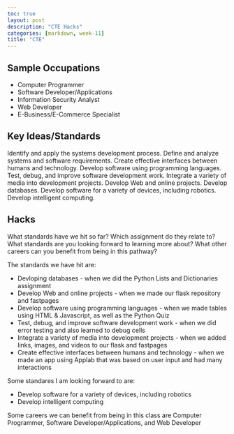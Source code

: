 ```yaml
---
toc: true
layout: post
description: "CTE Hacks"
categories: [markdown, week-11]
title: "CTE"
---
```


## Sample Occupations

* Computer Programmer
* Software Developer/Applications
* Information Security Analyst
* Web Developer
* E-Business/E-Commerce Specialist

## Key Ideas/Standards

Identify and apply the systems development process.
Define and analyze systems and software requirements.
Create effective interfaces between humans and technology.
Develop software using programming languages.
Test, debug, and improve software development work.
Integrate a variety of media into development projects.
Develop Web and online projects.
Develop databases.
Develop software for a variety of devices, including robotics.
Develop intelligent computing.

## Hacks

What standards have we hit so far? Which assignment do they relate to? What standards are you looking forward to learning more about? What other careers can you benefit from being in this pathway?

The standards we have hit are:
* Devloping databases - when we did the Python Lists and Dictionaries assignment
* Develop Web and online projects - when we made our flask repository and fastpages
* Develop software using programming languages - when we made tables using HTML & Javascript, as well as the Python Quiz
* Test, debug, and improve software development work - when we did error testing and also learned to debug cells
* Integrate a variety of media into development projects - when we added links, images, and videos to our flask and fastpages
* Create effective interfaces between humans and technology - when we made an app using Applab that was based on user input and had many interactions

Some standares I am looking forward to are:
* Develop software for a variety of devices, including robotics
* Develop intelligent computing

Some careers we can benefit from being in this class are Computer
Programmer, Software Developer/Applications, and Web Developer